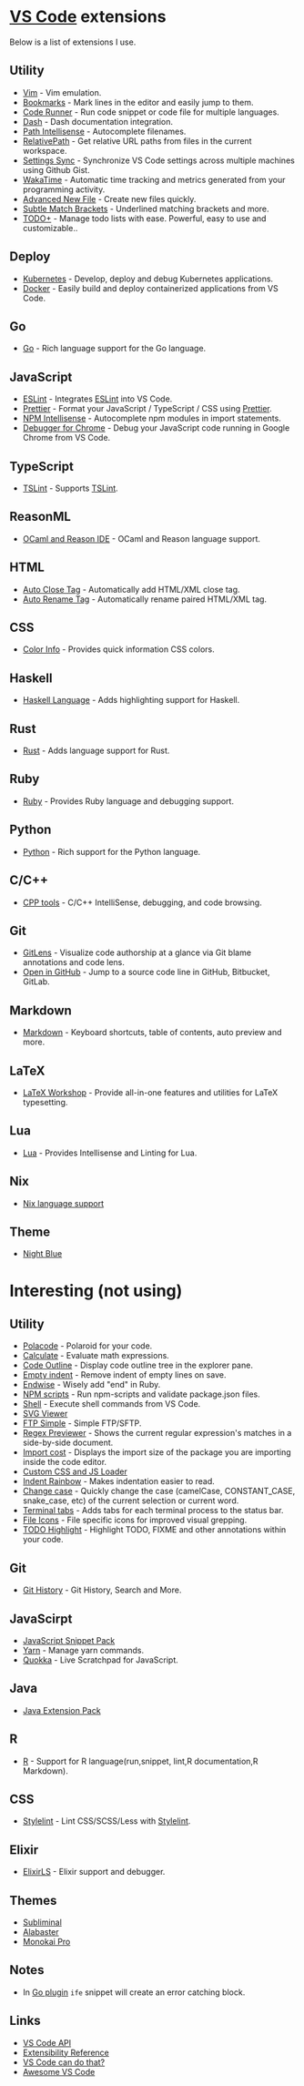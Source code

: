 # [VS Code](https://github.com/Microsoft/vscode) extensions
Below is a list of extensions I use.

## Utility
- [Vim](https://marketplace.visualstudio.com/items?itemName=vscodevim.vim) - Vim emulation.
- [Bookmarks](https://marketplace.visualstudio.com/items?itemName=alefragnani.Bookmarks) - Mark lines in the editor and easily jump to them.
- [Code Runner](https://marketplace.visualstudio.com/items?itemName=formulahendry.code-runner) - Run code snippet or code file for multiple languages.
- [Dash](https://marketplace.visualstudio.com/items?itemName=deerawan.vscode-dash) - Dash documentation integration.
- [Path Intellisense](https://marketplace.visualstudio.com/items?itemName=christian-kohler.path-intellisense) - Autocomplete filenames.
- [RelativePath](https://marketplace.visualstudio.com/items?itemName=jakob101.RelativePath) - Get relative URL paths from files in the current workspace.
- [Settings Sync](https://marketplace.visualstudio.com/items?itemName=Shan.code-settings-sync) - Synchronize VS Code settings across multiple machines using Github Gist.
- [WakaTime](https://marketplace.visualstudio.com/items?itemName=WakaTime.vscode-wakatime) - Automatic time tracking and metrics generated from your programming activity.
- [Advanced New File](https://marketplace.visualstudio.com/items?itemName=dkundel.vscode-new-file) - Create new files quickly.
- [Subtle Match Brackets](https://marketplace.visualstudio.com/items?itemName=rafamel.subtle-brackets) - Underlined matching brackets and more.
- [TODO+](https://marketplace.visualstudio.com/items?itemName=fabiospampinato.vscode-todo-plus) - Manage todo lists with ease. Powerful, easy to use and customizable..

## Deploy
- [Kubernetes](https://marketplace.visualstudio.com/items?itemName=ms-kubernetes-tools.vscode-kubernetes-tools) - Develop, deploy and debug Kubernetes applications.
- [Docker](https://marketplace.visualstudio.com/items?itemName=PeterJausovec.vscode-docker) - Easily build and deploy containerized applications from VS Code.

## Go
- [Go](https://marketplace.visualstudio.com/items?itemName=ms-vscode.Go) - Rich language support for the Go language.

## JavaScript
- [ESLint](https://marketplace.visualstudio.com/items?itemName=dbaeumer.vscode-eslint) - Integrates [ESLint](http://eslint.org/) into VS Code.
- [Prettier](https://marketplace.visualstudio.com/items?itemName=esbenp.prettier-vscode) - Format your JavaScript / TypeScript / CSS using [Prettier](https://github.com/prettier/prettier).
- [NPM Intellisense](https://marketplace.visualstudio.com/items?itemName=christian-kohler.npm-intellisense) - Autocomplete npm modules in import statements.
- [Debugger for Chrome](https://marketplace.visualstudio.com/items?itemName=msjsdiag.debugger-for-chrome) - Debug your JavaScript code running in Google Chrome from VS Code.

## TypeScript
- [TSLint](https://marketplace.visualstudio.com/items?itemName=eg2.tslint) - Supports [TSLint](https://palantir.github.io/tslint/).

## ReasonML
- [OCaml and Reason IDE](https://marketplace.visualstudio.com/items?itemName=freebroccolo.reasonml) - OCaml and Reason language support.

## HTML
- [Auto Close Tag](https://marketplace.visualstudio.com/items?itemName=formulahendry.auto-close-tag) - Automatically add HTML/XML close tag.
- [Auto Rename Tag](https://marketplace.visualstudio.com/items?itemName=formulahendry.auto-rename-tag) - Automatically rename paired HTML/XML tag.

## CSS
- [Color Info](https://marketplace.visualstudio.com/items?itemName=bierner.color-info) - Provides quick information CSS colors.

## Haskell
- [Haskell Language](https://marketplace.visualstudio.com/items?itemName=justusadam.language-haskell) - Adds highlighting support for Haskell.

## Rust
- [Rust](https://marketplace.visualstudio.com/items?itemName=rust-lang.rust) - Adds language support for Rust.

## Ruby
- [Ruby](https://marketplace.visualstudio.com/items?itemName=rebornix.Ruby) - Provides Ruby language and debugging support.

## Python
- [Python](https://marketplace.visualstudio.com/items?itemName=ms-python.python) - Rich support for the Python language.

## C/C++
- [CPP tools](https://marketplace.visualstudio.com/items?itemName=ms-vscode.cpptools) - C/C++ IntelliSense, debugging, and code browsing.

## Git
- [GitLens](https://marketplace.visualstudio.com/items?itemName=eamodio.gitlens) - Visualize code authorship at a glance via Git blame annotations and code lens.
- [Open in GitHub](https://marketplace.visualstudio.com/items?itemName=ziyasal.vscode-open-in-github) - Jump to a source code line in GitHub, Bitbucket, GitLab.

## Markdown
- [Markdown](https://marketplace.visualstudio.com/items?itemName=yzhang.markdown-all-in-one) - Keyboard shortcuts, table of contents, auto preview and more.

## LaTeX
- [LaTeX Workshop](https://marketplace.visualstudio.com/items?itemName=James-Yu.latex-workshop) - Provide all-in-one features and utilities for LaTeX typesetting.

## Lua
- [Lua](https://marketplace.visualstudio.com/items?itemName=trixnz.vscode-lua) - Provides Intellisense and Linting for Lua.

## Nix
- [Nix language support](https://marketplace.visualstudio.com/items?itemName=bbenoist.Nix)

## Theme
- [Night Blue](https://github.com/nikitavoloboev/vscode-night-blue#readme)

# Interesting (not using)
## Utility
- [Polacode](https://marketplace.visualstudio.com/items?itemName=pnp.polacode) - Polaroid for your code.
- [Calculate](https://marketplace.visualstudio.com/items?itemName=acarreiro.calculate) - Evaluate math expressions.
- [Code Outline](https://marketplace.visualstudio.com/items?itemName=patrys.vscode-code-outline) - Display code outline tree in the explorer pane.
- [Empty indent](https://marketplace.visualstudio.com/items?itemName=DmitryDorofeev.empty-indent) - Remove indent of empty lines on save.
- [Endwise](https://marketplace.visualstudio.com/items?itemName=kaiwood.endwise) - Wisely add "end" in Ruby.
- [NPM scripts](https://github.com/Microsoft/vscode-npm-scripts) - Run npm-scripts and validate package.json files.
- [Shell](https://marketplace.visualstudio.com/items?itemName=bbenoist.Shell) - Execute shell commands from VS Code.
- [SVG Viewer](https://marketplace.visualstudio.com/items?itemName=cssho.vscode-svgviewer)
- [FTP Simple](https://marketplace.visualstudio.com/items?itemName=humy2833.ftp-simple) - Simple FTP/SFTP.
- [Regex Previewer](https://marketplace.visualstudio.com/items?itemName=chrmarti.regex) - Shows the current regular expression's matches in a side-by-side document.
- [Import cost](https://marketplace.visualstudio.com/items?itemName=wix.vscode-import-cost) - Displays the import size of the package you are importing inside the code editor.
- [Custom CSS and JS Loader](https://marketplace.visualstudio.com/items?itemName=be5invis.vscode-custom-css)
- [Indent Rainbow](https://marketplace.visualstudio.com/items?itemName=oderwat.indent-rainbow) - Makes indentation easier to read.
- [Change case](https://marketplace.visualstudio.com/items?itemName=wmaurer.change-case) - Quickly change the case (camelCase, CONSTANT_CASE, snake_case, etc) of the current selection or current word.
- [Terminal tabs](https://marketplace.visualstudio.com/items?itemName=Tyriar.terminal-tabs) - Adds tabs for each terminal process to the status bar.
- [File Icons](https://marketplace.visualstudio.com/items?itemName=file-icons.file-icons) - File specific icons for improved visual grepping.
- [TODO Highlight](https://marketplace.visualstudio.com/items?itemName=wayou.vscode-todo-highlight) - Highlight TODO, FIXME and other annotations within your code.

## Git
- [Git History](https://marketplace.visualstudio.com/items?itemName=donjayamanne.githistory) - Git History, Search and More.

## JavaScirpt
- [JavaScript Snippet Pack](https://marketplace.visualstudio.com/items?itemName=akamud.vscode-javascript-snippet-pack)
- [Yarn](https://marketplace.visualstudio.com/items?itemName=gamunu.vscode-yarn) - Manage yarn commands.
- [Quokka](https://marketplace.visualstudio.com/items?itemName=WallabyJs.quokka-vscode) - Live Scratchpad for JavaScript.

## Java
- [Java Extension Pack](https://marketplace.visualstudio.com/items?itemName=vscjava.vscode-java-pack)

## R
- [R](https://marketplace.visualstudio.com/items?itemName=Ikuyadeu.r) - Support for R language(run,snippet, lint,R documentation,R Markdown).

## CSS
- [Stylelint](https://marketplace.visualstudio.com/items?itemName=shinnn.stylelint) - Lint CSS/SCSS/Less with [Stylelint](https://stylelint.io/).

## Elixir
- [ElixirLS](https://github.com/JakeBecker/vscode-elixir-ls) - Elixir support and debugger.

## Themes
- [Subliminal](https://marketplace.visualstudio.com/items?itemName=gaearon.subliminal)
- [Alabaster](https://marketplace.visualstudio.com/items?itemName=tonsky.theme-alabaster)
- [Monokai Pro](https://www.monokai.pro/vscode/)

## Notes
- In [Go plugin](https://marketplace.visualstudio.com/items?itemName=ms-vscode.Go) `ife` snippet will create an error catching block.

## Links
- [VS Code API](https://code.visualstudio.com/Docs/extensionAPI/vscode-api)
- [Extensibility Reference](https://code.visualstudio.com/docs/extensionAPI/overview)
- [VS Code can do that?](https://vscodecandothat.com/)
- [Awesome VS Code](https://github.com/viatsko/awesome-vscode#readme)